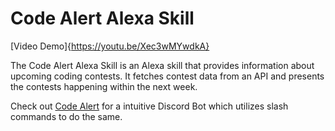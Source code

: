 # Code Alert Alexa Skill

[Video Demo]{https://youtu.be/Xec3wMYwdkA}

The Code Alert Alexa Skill is an Alexa skill that provides information about upcoming coding contests. It fetches contest data from an API and presents the contests happening within the next week.

Check out [Code Alert](https://github.com/VishnuVardhanBR/CodeAlert) for a intuitive Discord Bot which utilizes slash commands to do the same. 
